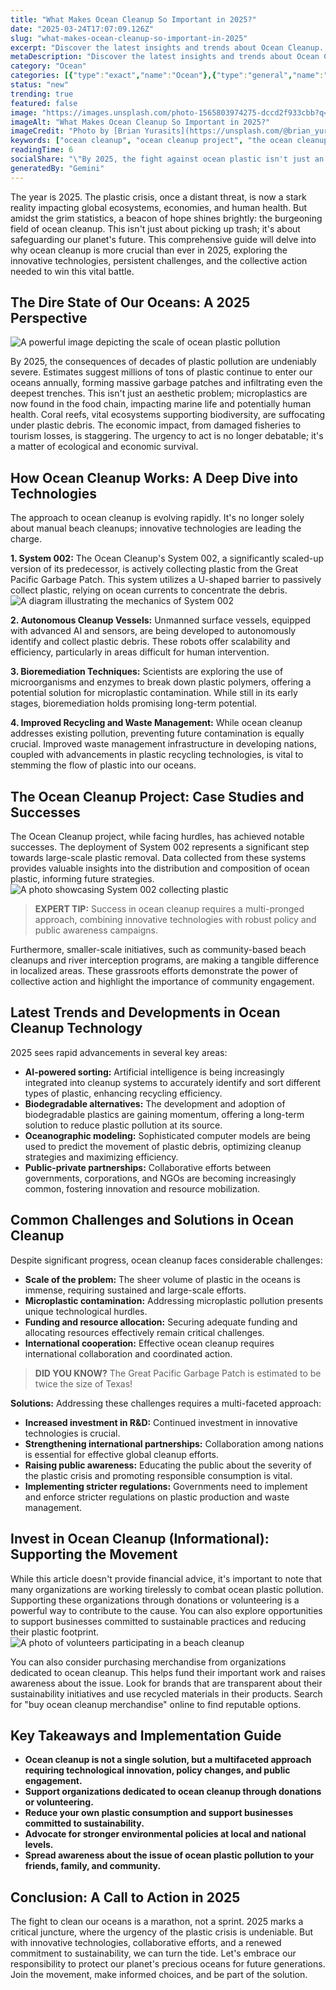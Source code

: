 ```yaml
---
title: "What Makes Ocean Cleanup So Important in 2025?"
date: "2025-03-24T17:07:09.126Z"
slug: "what-makes-ocean-cleanup-so-important-in-2025"
excerpt: "Discover the latest insights and trends about Ocean Cleanup. This comprehensive guide covers everything you need to know about Ocean Cleanup in 2025."
metaDescription: "Discover the latest insights and trends about Ocean Cleanup. This comprehensive guide covers everything you need to know about Ocean Cleanup in 2025."
category: "Ocean"
categories: [{"type":"exact","name":"Ocean"},{"type":"general","name":"Engineering"},{"type":"medium","name":"Environmental Technology"},{"type":"specific","name":"Waste Management"},{"type":"niche","name":"Plastic Filtration"}]
status: "new"
trending: true
featured: false
image: "https://images.unsplash.com/photo-1565803974275-dccd2f933cbb?q=85&w=1200&fit=max&fm=webp&auto=compress"
imageAlt: "What Makes Ocean Cleanup So Important in 2025?"
imageCredit: "Photo by [Brian Yurasits](https://unsplash.com/@brian_yuri) on Unsplash"
keywords: ["ocean cleanup", "ocean cleanup project", "the ocean cleanup", "plastic ocean cleanup", "how ocean cleanup works", "ocean cleanup technology", "ocean cleanup solutions", "ocean cleanup cost", "invest in ocean cleanup", "buy ocean cleanup merchandise"]
readingTime: 6
socialShare: "\"By 2025, the fight against ocean plastic isn't just an environmental battle; it's an economic and public health imperative.  Innovative technologies offer hope, but collective action is key.\""
generatedBy: "Gemini"
---
```




The year is 2025.  The plastic crisis, once a distant threat, is now a stark reality impacting global ecosystems, economies, and human health.  But amidst the grim statistics, a beacon of hope shines brightly: the burgeoning field of ocean cleanup. This isn't just about picking up trash; it's about safeguarding our planet's future. This comprehensive guide will delve into why ocean cleanup is more crucial than ever in 2025, exploring the innovative technologies, persistent challenges, and the collective action needed to win this vital battle.

## The Dire State of Our Oceans: A 2025 Perspective

![A powerful image depicting the scale of ocean plastic pollution](https://images.unsplash.com/photo-1618477461853-cf6ed80faba5?q=85&w=1200&fit=max&fm=webp&auto=compress)

By 2025, the consequences of decades of plastic pollution are undeniably severe.  Estimates suggest millions of tons of plastic continue to enter our oceans annually, forming massive garbage patches and infiltrating even the deepest trenches.  This isn't just an aesthetic problem; microplastics are now found in the food chain, impacting marine life and potentially human health.  Coral reefs, vital ecosystems supporting biodiversity, are suffocating under plastic debris.  The economic impact, from damaged fisheries to tourism losses, is staggering.  The urgency to act is no longer debatable; it's a matter of ecological and economic survival.

## How Ocean Cleanup Works: A Deep Dive into Technologies

The approach to ocean cleanup is evolving rapidly.  It's no longer solely about manual beach cleanups; innovative technologies are leading the charge.

**1. System 002:**  The Ocean Cleanup's System 002, a significantly scaled-up version of its predecessor, is actively collecting plastic from the Great Pacific Garbage Patch.  This system utilizes a U-shaped barrier to passively collect plastic, relying on ocean currents to concentrate the debris.  ![A diagram illustrating the mechanics of System 002](https://images.unsplash.com/photo-1618277043431-1c85e8462f70?q=85&w=1200&fit=max&fm=webp&auto=compress)

**2. Autonomous Cleanup Vessels:**  Unmanned surface vessels, equipped with advanced AI and sensors, are being developed to autonomously identify and collect plastic debris.  These robots offer scalability and efficiency, particularly in areas difficult for human intervention.

**3. Bioremediation Techniques:**  Scientists are exploring the use of microorganisms and enzymes to break down plastic polymers, offering a potential solution for microplastic contamination.  While still in its early stages, bioremediation holds promising long-term potential.

**4.  Improved Recycling and Waste Management:**  While ocean cleanup addresses existing pollution, preventing future contamination is equally crucial.  Improved waste management infrastructure in developing nations, coupled with advancements in plastic recycling technologies, is vital to stemming the flow of plastic into our oceans.

## The Ocean Cleanup Project: Case Studies and Successes

The Ocean Cleanup project, while facing hurdles, has achieved notable successes.  The deployment of System 002 represents a significant step towards large-scale plastic removal.  Data collected from these systems provides valuable insights into the distribution and composition of ocean plastic, informing future strategies.  ![A photo showcasing System 002 collecting plastic](https://images.unsplash.com/photo-1565803974275-dccd2f933cbb?q=85&w=1200&fit=max&fm=webp&auto=compress)

> **EXPERT TIP:**  Success in ocean cleanup requires a multi-pronged approach, combining innovative technologies with robust policy and public awareness campaigns.

Furthermore, smaller-scale initiatives, such as community-based beach cleanups and river interception programs, are making a tangible difference in localized areas.  These grassroots efforts demonstrate the power of collective action and highlight the importance of community engagement.

## Latest Trends and Developments in Ocean Cleanup Technology

2025 sees rapid advancements in several key areas:

* **AI-powered sorting:**  Artificial intelligence is being increasingly integrated into cleanup systems to accurately identify and sort different types of plastic, enhancing recycling efficiency.
* **Biodegradable alternatives:**  The development and adoption of biodegradable plastics are gaining momentum, offering a long-term solution to reduce plastic pollution at its source.
* **Oceanographic modeling:**  Sophisticated computer models are being used to predict the movement of plastic debris, optimizing cleanup strategies and maximizing efficiency.
* **Public-private partnerships:**  Collaborative efforts between governments, corporations, and NGOs are becoming increasingly common, fostering innovation and resource mobilization.

## Common Challenges and Solutions in Ocean Cleanup

Despite significant progress, ocean cleanup faces considerable challenges:

* **Scale of the problem:**  The sheer volume of plastic in the oceans is immense, requiring sustained and large-scale efforts.
* **Microplastic contamination:**  Addressing microplastic pollution presents unique technological hurdles.
* **Funding and resource allocation:**  Securing adequate funding and allocating resources effectively remain critical challenges.
* **International cooperation:**  Effective ocean cleanup requires international collaboration and coordinated action.

> **DID YOU KNOW?**  The Great Pacific Garbage Patch is estimated to be twice the size of Texas!

**Solutions:**  Addressing these challenges requires a multi-faceted approach:

* **Increased investment in R&D:**  Continued investment in innovative technologies is crucial.
* **Strengthening international partnerships:**  Collaboration among nations is essential for effective global cleanup efforts.
* **Raising public awareness:**  Educating the public about the severity of the plastic crisis and promoting responsible consumption is vital.
* **Implementing stricter regulations:**  Governments need to implement and enforce stricter regulations on plastic production and waste management.

## Invest in Ocean Cleanup (Informational):  Supporting the Movement

While this article doesn't provide financial advice, it's important to note that many organizations are working tirelessly to combat ocean plastic pollution.  Supporting these organizations through donations or volunteering is a powerful way to contribute to the cause.  You can also explore opportunities to support businesses committed to sustainable practices and reducing their plastic footprint.  ![A photo of volunteers participating in a beach cleanup](https://images.unsplash.com/photo-1617953141905-b27fb1f17d88?q=85&w=1200&fit=max&fm=webp&auto=compress)

You can also consider purchasing merchandise from organizations dedicated to ocean cleanup. This helps fund their important work and raises awareness about the issue.  Look for brands that are transparent about their sustainability initiatives and use recycled materials in their products.  Search for "buy ocean cleanup merchandise" online to find reputable options.

## Key Takeaways and Implementation Guide

* **Ocean cleanup is not a single solution, but a multifaceted approach requiring technological innovation, policy changes, and public engagement.**
* **Support organizations dedicated to ocean cleanup through donations or volunteering.**
* **Reduce your own plastic consumption and support businesses committed to sustainability.**
* **Advocate for stronger environmental policies at local and national levels.**
* **Spread awareness about the issue of ocean plastic pollution to your friends, family, and community.**

## Conclusion: A Call to Action in 2025

The fight to clean our oceans is a marathon, not a sprint.  2025 marks a critical juncture, where the urgency of the plastic crisis is undeniable.  But with innovative technologies, collaborative efforts, and a renewed commitment to sustainability, we can turn the tide.  Let's embrace our responsibility to protect our planet's precious oceans for future generations.  Join the movement, make informed choices, and be part of the solution.

